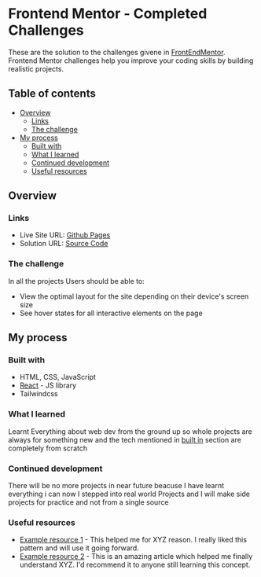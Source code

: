 # Frontend Mentor - Completed Challenges

These are the solution to the challenges givene in [FrontEndMentor](https://www.frontendmentor.io/challenges/sunnyside-agency-landing-page-7yVs3B6ef). Frontend Mentor challenges help you improve your coding skills by building realistic projects.

## Table of contents

- [Overview](#overview)
  - [Links](#links)
  - [The challenge](#the-challenge)
- [My process](#my-process)
  - [Built with](#built-with)
  - [What I learned](#what-i-learned)
  - [Continued development](#continued-development)
  - [Useful resources](#useful-resources)

## Overview

### Links

- Live Site URL: [Github Pages](https://mintdexdev.github.io/frontendmentor/)
- Solution URL: [Source Code](https://github.com/mintdexdev/frontendmentor/)


### The challenge

In all the projects Users should be able to:

- View the optimal layout for the site depending on their device's screen size
- See hover states for all interactive elements on the page


## My process

### Built with

-  HTML, CSS, JavaScript
- [React](https://reactjs.org/) - JS library
- Tailwindcss

### What I learned

Learnt Everything about web dev from the ground up so whole projects are always for something new
and the tech mentioned in [built in](#built-in) section are completely from scratch

### Continued development

There will be no more projects in near future beacuse I have learnt everything i can now I stepped into real world Projects and I will make side projects for practice and not from a single source

### Useful resources

- [Example resource 1](https://www.example.com) - This helped me for XYZ reason. I really liked this pattern and will use it going forward.
- [Example resource 2](https://www.example.com) - This is an amazing article which helped me finally understand XYZ. I'd recommend it to anyone still learning this concept.
